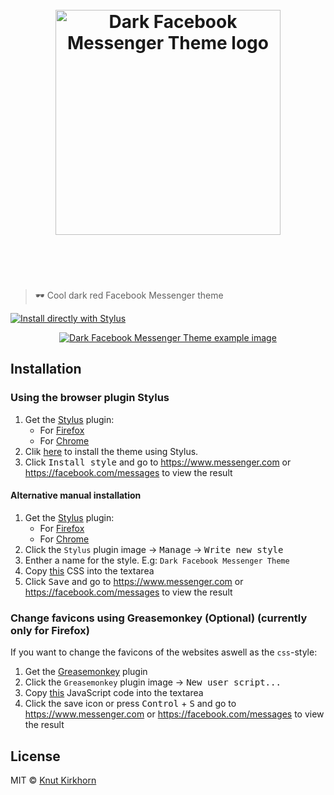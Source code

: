 <h1 align="center">
	<br>
	<a href="https://raw.githubusercontent.com/knutkirkhorn/dark-facebook-messenger-theme/main/dark-facebook-messenger-theme.user.css">
		<img width="360" src="media/logo.svg" alt="Dark Facebook Messenger Theme logo">
	</a>
	<br>
	<br>
	<br>
</h1>

> 🕶️ Cool dark red Facebook Messenger theme

[![Install directly with Stylus](https://img.shields.io/badge/Install%20directly%20with-Stylus-00adad.svg)](https://raw.githubusercontent.com/knutkirkhorn/dark-facebook-messenger-theme/main/dark-facebook-messenger-theme.user.css)

<div align="center">
	<a href="https://raw.githubusercontent.com/knutkirkhorn/dark-facebook-messenger-theme/main/dark-facebook-messenger-theme.user.css">
		<img src="media/screenshot.png" alt="Dark Facebook Messenger Theme example image">
	</a>
</div>

## Installation
### Using the browser plugin Stylus
1. Get the [Stylus](https://github.com/openstyles/stylus) plugin:
    - For [Firefox](https://addons.mozilla.org/en-US/firefox/addon/styl-us/)
    - For [Chrome](https://chrome.google.com/webstore/detail/stylus/clngdbkpkpeebahjckkjfobafhncgmne)
2. Clik [here](https://raw.githubusercontent.com/knutkirkhorn/dark-facebook-messenger-theme/main/dark-facebook-messenger-theme.user.css) to install the theme using Stylus.
3. Click <kbd>Install style</kbd> and go to https://www.messenger.com or https://facebook.com/messages to view the result️️

#### Alternative manual installation
1. Get the [Stylus](https://github.com/openstyles/stylus) plugin:
    - For [Firefox](https://addons.mozilla.org/en-US/firefox/addon/styl-us/)
    - For [Chrome](https://chrome.google.com/webstore/detail/stylus/clngdbkpkpeebahjckkjfobafhncgmne)
2. Click the `Stylus` plugin image → <kbd>Manage</kbd> → <kbd>Write new style</kbd>
3. Enther a name for the style. E.g: `Dark Facebook Messenger Theme`
4. Copy [this](https://raw.githubusercontent.com/knutkirkhorn/dark-facebook-messenger-theme/main/dark-facebook-messenger-theme.user.css) CSS into the textarea
5. Click <kbd>Save</kbd> and go to https://www.messenger.com or https://facebook.com/messages to view the result️️

### Change favicons using Greasemonkey (Optional) (currently only for Firefox)
If you want to change the favicons of the websites aswell as the `css`-style:
1. Get the [Greasemonkey](https://addons.mozilla.org/en-US/firefox/addon/greasemonkey/) plugin
2. Click the `Greasemonkey` plugin image → <kbd>New user script...</kbd>
3. Copy [this](favicon-replacer.js) JavaScript code into the textarea
4. Click the save icon or press <kbd>Control</kbd> + <kbd>S</kbd> and go to https://www.messenger.com or https://facebook.com/messages to view the result️️

## License
MIT © [Knut Kirkhorn](LICENSE)

